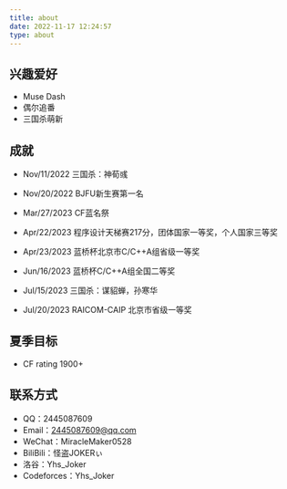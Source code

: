 ```yaml
---
title: about
date: 2022-11-17 12:24:57
type: about
---
```


## 兴趣爱好
+ Muse Dash
+ 偶尔追番
+ 三国杀萌新

## 成就

+ Nov/11/2022 三国杀：神荀彧

+ Nov/20/2022 BJFU新生赛第一名

+ Mar/27/2023 CF蓝名祭

+ Apr/22/2023 程序设计天梯赛217分，团体国家一等奖，个人国家三等奖

+ Apr/23/2023 蓝桥杯北京市C/C++A组省级一等奖

+ Jun/16/2023 蓝桥杯C/C++A组全国二等奖

+ Jul/15/2023 三国杀：谋貂蝉，孙寒华

+ Jul/20/2023 RAICOM-CAIP 北京市省级一等奖



## 夏季目标
+ CF rating 1900+

## 联系方式
+ QQ：2445087609
+ Email：2445087609@qq.com
+ WeChat：MiracleMaker0528
+ BiliBili：怪盗JOKERぃ
+ 洛谷：Yhs_Joker
+ Codeforces：Yhs_Joker